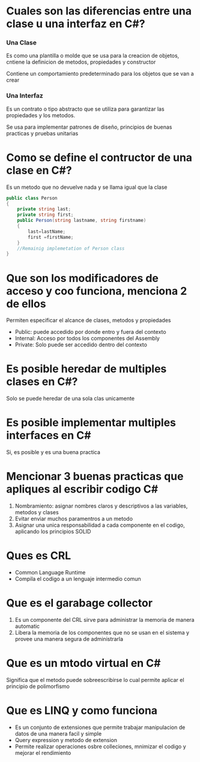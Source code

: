 # Cuales son las diferencias entre una clase u una interfaz en C#?
### Una Clase
Es como una plantilla o molde que se usa para la creacion de objetos, cntiene la definicion de metodos, propiedades y constructor

Contiene un comportamiento predeterminado para los objetos que se van a crear

### Una Interfaz
Es un contrato o tipo abstracto que se utiliza para garantizar las propiedades y los metodos. 

Se usa para implementar patrones de diseño, principios de buenas practicas y pruebas unitarias

# Como se define el contructor de una clase en C#?
Es un metodo que no devuelve nada y se llama igual que la clase 
```cs
public class Person
{
    private string last;
    private string first;
    public Person(string lastname, string firstname)
    {
        last=lastName;
        first =firstName;
    }
    //Remainig implemetation of Person class
}
```
# Que son los modificadores de acceso y coo funciona, menciona 2 de ellos
Permiten especificar el alcance de clases, metodos y propiedades

- Public: puede accedido por donde entro y fuera del contexto
- Internal: Acceso por todos los componentes del Assembly
- Private: Solo puede ser accedido dentro del contexto

# Es posible heredar de multiples clases en C#?
Solo se puede heredar de una sola clas unicamente 
# Es posible implementar multiples interfaces en C#
Si, es posible y es una buena practica
# Mencionar 3 buenas practicas que apliques al escribir codigo C#
1. Nombramiento: asignar nombres claros y descriptivos a las variables, metodos y clases
2. Evitar enviar muchos paramentros a un metodo
3. Asignar una unica responsabilidad a cada componente en el codigo, aplicando los principios SOLID
# Ques es CRL
- Common Language Runtime
- Compila el codigo a un lenguaje intermedio comun
# Que es el garabage collector
1. Es un componente del CRL sirve para administrar la memoria de manera automatic
2. Libera la memoria de los componentes que no se usan en el sistema y provee una manera segura de administrarla
# Que es un mtodo virtual en C#
Significa que el metodo puede sobreescribirse lo cual permite aplicar el principio de polimorfismo
# Que es LINQ y como funciona
- Es un conjunto de extensiones que permite trabajar manipulacion de datos de una manera facil y simple
- Query expression y metodo de extension 
- Permite realizar operaciones osbre colleciones, mnimizar el codigo y mejorar el rendimiento 


